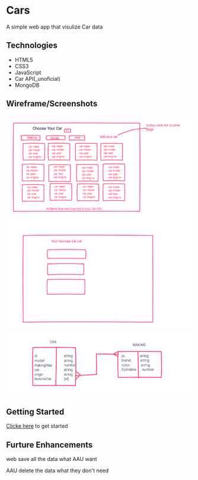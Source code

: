 # Cars

A simple web app that visulize Car data

## Technologies
- HTML5
- CSS3
- JavaScript
- Car API(_unoficial)
- MongoDB

## Wireframe/Screenshots

![wireframe](./imgs/wireframe.png)
![wireframe](./imgs/ERD.png)

## Getting Started
[Clicke here](#) to get started

## Furture Enhancements
web save all the data what AAU want

AAU delete the data what they don't need